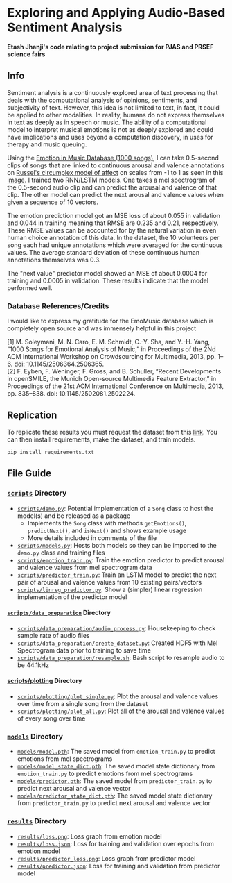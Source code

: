 # Exploring and Applying Audio-Based Sentiment Analysis

**Etash Jhanji's code relating to project submission for PJAS and PRSEF science fairs**

## Info
Sentiment analysis is a continuously explored area of text processing that deals with the computational analysis of opinions, sentiments, and subjectivity of text. However, this idea is not limited to text, in fact, it could be applied to other modalities. In reality, humans do not express themselves in text as deeply as in speech or music. The ability of a computational model to interpret musical emotions is not as deeply explored and could have implications and uses beyond a computation discovery, in uses for therapy and music queuing.

Using the [Emotion in Music Database (1000 songs)](https://cvml.unige.ch/databases/emoMusic/), I can take 0.5-second clips of songs that are linked to continuous arousal and valence annotations on [Russel's circumplex model of affect](https://www.ncbi.nlm.nih.gov/pmc/articles/PMC2367156/) on scales from -1 to 1 as seen in this [image](https://upload.wikimedia.org/wikipedia/commons/thumb/a/ad/Circumplex_model_of_emotion.svg/1280px-Circumplex_model_of_emotion.svg.png). I trained two RNN/LSTM models. One takes a mel spectrogram of the 0.5-second audio clip and can predict the arousal and valence of that clip. The other model can predict the next arousal and valence values when given a sequence of 10 vectors. 

The emotion prediction model got an MSE loss of about 0.055 in validation and 0.044 in training meaning that RMSE are 0.235 and 0.21, respectively. These RMSE values can be accounted for by the natural variation in even human choice annotation of this data. In the dataset, the 10 volunteers per song each had unique annotations which were averaged for the continuous values. The average standard deviation of these continuous human annotations themselves was 0.3. 

The "next value" predictor model showed an MSE of about 0.0004 for training and 0.0005 in validation. These results indicate that the model performed well. 

### Database References/Credits
I would like to express my gratitude for the EmoMusic database which is completely open source and was immensely helpful in this project

[1] M. Soleymani, M. N. Caro, E. M. Schmidt, C.-Y. Sha, and Y.-H. Yang, “1000 Songs for Emotional Analysis of Music,” in Proceedings of the 2Nd ACM International Workshop on Crowdsourcing for Multimedia, 2013, pp. 1–6. doi: 10.1145/2506364.2506365. \
[2] F. Eyben, F. Weninger, F. Gross, and B. Schuller, “Recent Developments in openSMILE, the Munich Open-source Multimedia Feature Extractor,” in Proceedings of the 21st ACM International Conference on Multimedia, 2013, pp. 835–838. doi: 10.1145/2502081.2502224.

## Replication
To replicate these results you must request the dataset from this [link](https://cvml.unige.ch/databases/emoMusic/). 
You can then install requirements, make the dataset, and train models. 
 
 
 ```
 pip install requirements.txt
 ```
 
 ## File Guide
 ### [`scripts`](scripts) Directory
 - [`scripts/demo.py`](scripts/demo.py): Potential implementation of a `Song` class to host the model(s) and be released as a package
    - Implements the `Song` class with methods `getEmotions()`, `predictNext()`, and `isNext()` and shows example usage
    - More details included in comments of the file
 - [`scripts/models.py`](scripts/models.py): Hosts both models so they can be imported to the `demo.py` class and training files
 - [`scripts/emotion_train.py`](scripts/emotion_train.py): Train the emotion predictor to predict arousal and valence values from mel spectrogram data
 - [`scripts/predictor_train.py`](scripts/predictor_train.py): Train an LSTM model to predict the next pair of arousal and valence values from 10 existing pairs/vectors
 - [`scripts/linreg_predictor.py`](scripts/linreg_predictor.py): Show a (simpler) linear regression implementation of the predictor model

 #### [`scripts/data_preparation`](scripts/data_preparation/) Directory
 - [`scripts/data_preparation/audio_process.py`](scripts/data_preparation/audio_process.py): Housekeeping to check sample rate of audio files
 - [`scripts/data_preparation/create_dataset.py`](scripts/data_preparation/create_dataset.py): Created HDF5 with Mel Spectrogram data prior to training to save time
 - [`scripts/data_preparation/resample.sh`](scripts/data_preparation/resample.sh): Bash script to resample audio to be 44.1kHz

 #### [scripts/plotting](scripts/plotting/) Directory
 - [`scripts/plotting/plot_single.py`](scripts/plotting/plot_single.py): Plot the arousal and valence values over time from a single song from the dataset
 - [`scripts/plotting/plot_all.py`](scripts/plotting/plot_all.py): Plot all of the arousal and valence values of every song over time



### [`models`](models) Directory
 - [`models/model.pth`](models/model.pth): The saved model from `emotion_train.py` to predict emotions from mel spectrograms
 - [`models/model_state_dict.pth`](models/model_state_dict.pth): The saved model state dictionary from `emotion_train.py` to predict emotions from mel spectrograms
 - [`models/predictor.pth`](models/predictor.pth): The saved model from `predictor_train.py` to predict next arousal and valence vector
 - [`models/predictor_state_dict.pth`](models/predictor_state_dict.pth): The saved model state dictionary from `predictor_train.py` to predict next arousal and valence vector



### [`results`](results) Directory
 - [`results/loss.png`](results/loss.png): Loss graph from emotion model
 - [`results/loss.json`](results/loss.json): Loss for training and validation over epochs from emotion model
 - [`results/predictor_loss.png`](results/predictor_loss.png): Loss graph from predictor model
 - [`results/predictor.json`](results/predictor.json): Loss for training and validation from predictor model
